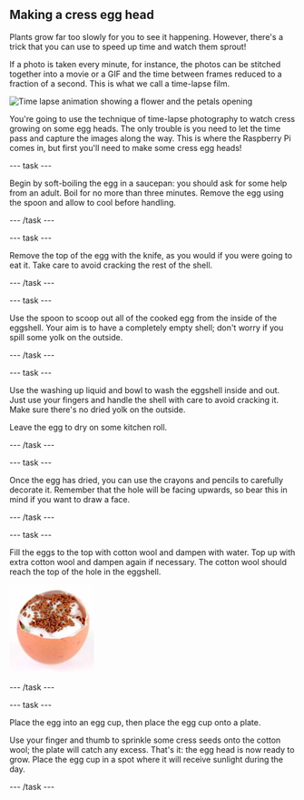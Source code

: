 ## Making a cress egg head

Plants grow far too slowly for you to see it happening. However, there's a trick that you can use to speed up time and watch them sprout!

If a photo is taken every minute, for instance, the photos can be stitched together into a movie or a GIF and the time between frames reduced to a fraction of a second. This is what we call a time-lapse film.

![Time lapse animation showing a flower and the petals opening](images/flower.gif)

You're going to use the technique of time-lapse photography to watch cress growing on some egg heads. The only trouble is you need to let the time pass and capture the images along the way. This is where the Raspberry Pi comes in, but first you'll need to make some cress egg heads!

--- task ---

Begin by soft-boiling the egg in a saucepan: you should ask for some help from an adult. Boil for no more than three minutes. Remove the egg using the spoon and allow to cool before handling.

--- /task ---

--- task ---

Remove the top of the egg with the knife, as you would if you were going to eat it. Take care to avoid cracking the rest of the shell.

--- /task ---

--- task ---

Use the spoon to scoop out all of the cooked egg from the inside of the eggshell. Your aim is to have a completely empty shell; don't worry if you spill some yolk on the outside.

--- /task ---

--- task ---

Use the washing up liquid and bowl to wash the eggshell inside and out. Just use your fingers and handle the shell with care to avoid cracking it. Make sure there's no dried yolk on the outside.

Leave the egg to dry on some kitchen roll.

--- /task ---

--- task ---

Once the egg has dried, you can use the crayons and pencils to carefully decorate it. Remember that the hole will be facing upwards, so bear this in mind if you want to draw a face.

--- /task ---

--- task ---

Fill the eggs to the top with cotton wool and dampen with water. Top up with extra cotton wool and dampen again if necessary. The cotton wool should reach the top of the hole in the eggshell.

![Cracked open eggshell with cotton wool inside and cress seeds on top of the cotton wool](images/making-cress-egg-head.jpg)

--- /task ---

--- task ---

Place the egg into an egg cup, then place the egg cup onto a plate.

Use your finger and thumb to sprinkle some cress seeds onto the cotton wool; the plate will catch any excess. That's it: the egg head is now ready to grow. Place the egg cup in a spot where it will receive sunlight during the day.

--- /task ---




